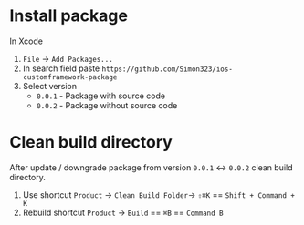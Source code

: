 # Install package

In Xcode
1. `File` -> `Add Packages...`
2. In search field paste `https://github.com/Simon323/ios-customframework-package`
3. Select version
    - `0.0.1` - Package with source code
    - `0.0.2` - Package without source code

# Clean build directory

After update / downgrade package from version `0.0.1` <-> `0.0.2` clean build directory.
1. Use shortcut `Product` -> `Clean Build Folder`-> `⇧⌘K` == `Shift + Command + K`
2. Rebuild shortcut `Product` -> `Build` ==  `⌘B` == `Command B`